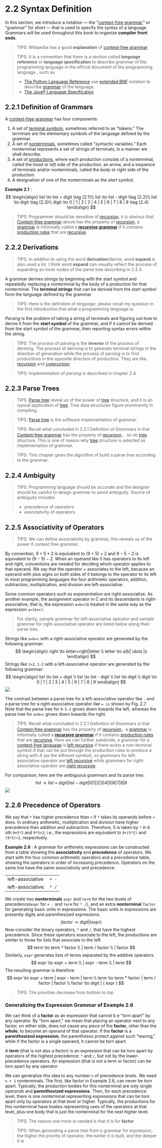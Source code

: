 # 2.2 Syntax Definition

In this section, we introduce a notation — the "[context-free grammar](https://en.wikipedia.org/wiki/Context-free_grammar)," or "grammar" for short — that is used to specify the syntax of a language. Grammars will be used throughout this book to organize **compiler front ends**.

> TIPS: Wikipedia has a good **explanation** of [context-free grammar](https://en.wikipedia.org/wiki/Context-free_grammar)

> TIPS: It is a convention that there is a section called **language reference** or **language specification** to describe grammar of the programming language in the official document of the programming language , such as
>
> - [The Python Language Reference](https://docs.python.org/3/reference/index.html) use [extended BNF](https://en.wikipedia.org/wiki/Extended_Backus%E2%80%93Naur_Form) notation to describe [grammar](https://docs.python.org/3/reference/grammar.html) of the language.
> - [The Java® Language Specification](https://docs.oracle.com/javase/specs/jls/se7/html/index.html)

## 2.2.1 Definition of Grammars

A [context-free grammar](https://en.wikipedia.org/wiki/Context-free_grammar) has four components:
1. A set of [terminal symbols](https://en.wikipedia.org/wiki/Terminal_and_nonterminal_symbols), sometimes referred to as "tokens." The terminals are the elementary symbols of the language defined by the grammar.
2. A set of [nonterminals](https://en.wikipedia.org/wiki/Terminal_and_nonterminal_symbols), sometimes called "syntactic variables." Each nonterminal represents a set of strings of terminals, in a manner we shall describe.
3. A set of [productions](https://en.wikipedia.org/wiki/Production_(computer_science)), where each production consists of a nonterminal, called the *head* or *left* side of the production, an arrow, and a sequence of terminals and/or nonterminals, called the *body* or *right* side of the production. 
4. A designation of one of the nonterminals as the *start* symbol.



**Example 2.1** : 
$$
\begin{align}
list \to list + digit   \tag {2.1}\\
list \to list - digit   \tag {2.2}\\
list \to digit   \tag {2.3}\\
digit \to 0 | 1 | 2 | 3 | 4 | 5 | 6 | 7 | 8 | 9 \tag {2.4}
\end{align}
$$


> TIPS:  Programmer should be sensitive of [recursion](https://en.wikipedia.org/wiki/Recursion_(computer_science)), it is obvious that [Context-free grammar](https://en.wikipedia.org/wiki/Context-free_grammar) above has the property of [recursion](https://en.wikipedia.org/wiki/Recursion_(computer_science)),  a [grammar](https://en.wikipedia.org/wiki/Formal_grammar) is informally called a [**recursive grammar**](https://en.wikipedia.org/wiki/Recursive_grammar) if it contains [production rules](https://en.wikipedia.org/wiki/Formal_grammar#The_syntax_of_grammars) that are [recursive](https://en.wikipedia.org/wiki/Recursion_(computer_science)).
>



## 2.2.2 Derivations

> TIPS: In addition to using the word **derivation**/derive,  word **expand** is also used a lot. I think word **expand** can visually reflect the process of expanding an inner nodes of the parse tree describing in 2.2.3.

A grammar derives strings by beginning with the start symbol and repeatedly replacing a nonterminal by the body of a production for that nonterminal. The **terminal strings** that can be derived from the start symbol form the *language* defined by the grammar.

> TIPS: Here is the definition of *language*, please recall my question in the first introduction that what a programming language is.

*Parsing* is the problem of taking a string of terminals and figuring out how to derive it from the **start symbol** of the grammar, and if it cannot be derived from the start symbol of the grammar, then reporting syntax errors within the string. 

> TIPS: The process of parsing is the **inverse** of the process of deriving. The process of deriving is to generate terminal strings in the direction of generation while the process of parsing is to find productions in the opposite direction of production. They are like [recursion](https://en.wikipedia.org/wiki/Recursion_(computer_science)) and [corecursion](https://en.wikipedia.org/wiki/Corecursion).

> TIPS: Implementation of *parsing* is described in chapter 2.4.



## 2.2.3 Parse Trees

> TIPS:  [Parse tree](https://en.wikipedia.org/wiki/Parse_tree) reveal us of the power of  [tree](https://en.wikipedia.org/wiki/Tree_(data_structure)) structure, and it is an typical application of  [tree](https://en.wikipedia.org/wiki/Tree_(data_structure)). Tree data structures figure prominently in compiling.

> TIPS:  [Parse tree](https://en.wikipedia.org/wiki/Parse_tree) is the software implementation of grammar.

> TIPS: Recall what concluded in 2.2.1 Definition of Grammars is that [Context-free grammar](https://en.wikipedia.org/wiki/Context-free_grammar) has the property of [recursion](https://en.wikipedia.org/wiki/Recursion_(computer_science))， so do  [tree](https://en.wikipedia.org/wiki/Tree_(data_structure)) structure. This is one of reason why [tree](https://en.wikipedia.org/wiki/Tree_(data_structure)) structure is selected as  implementation of grammar.

> TIPS: This chapter gives the algorithm of build a parse tree according to the grammar.





## 2.2.4 Ambiguity

> TIPS: Programming language should be accurate and the designer should be careful to design grammar to avoid ambiguity. Source of ambiguity includes
>
> - precedence of operators
> - associativity of operators



## 2.2.5 Associativity of Operators

> TIPS: We can define associativity by grammar, this reveals us of the power if context free grammar.



By convention, $9+5+2$ is equivalent to $(9+5)+2$ and $9-5-2$ is equivalent to $(9-5)-2$. When an operand like 5 has operators to its left and right, conventions are needed for deciding which operator applies to that operand. We say that the operator + associates to the left, because an operand with plus signs on both sides of it belongs to the operator to its left. In most programming languages the four arithmetic operators, addition, subtraction, multiplication, and division are left-associative.

Some common operators such as exponentiation are right-associative. As another example, the assignment operator in C and its descendants is right-associative; that is, the expression `a=b=c`is treated in the same way as the expression `a=(b=c)`.

> For clarity, sample grammar for left-associative operator and sample grammar for right-associative operator are listed below along their parse tree.

Strings like `a=b=c` with a right-associative operator are generated by the following grammar:
$$
\begin{align}
right \to letter=right|letter \\
letter \to a|b| \dots |z
\end{align}
$$
Strings like `1+2`, `1-2` with a left-associative operator are generated by the following grammar:
$$
\begin{align}
list \to list + digit   \\
list \to list - digit   \\
list \to digit  \\
digit \to 0 | 1 | 2 | 3 | 4 | 5 | 6 | 7 | 8 | 9
\end{align}
$$
![](./Figure2.7Parse-trees-for-left-and-right-associative-grammars.jpg)

The contrast between a parse tree for a left-associative operator like `-` and a parse tree for a right-associative operator like `= is` shown by Fig. 2.7. Note that the parse tree for `9-5-2` grows down towards the left, whereas the parse tree for `a=b=c` grows down towards the right.

> TIPS: Recall what concluded in 2.2.1 Definition of Grammars is that [Context-free grammar](https://en.wikipedia.org/wiki/Context-free_grammar) has the property of [recursion](https://en.wikipedia.org/wiki/Recursion_(computer_science))，a [grammar](https://en.wikipedia.org/wiki/Formal_grammar) is informally called a [**recursive grammar**](https://en.wikipedia.org/wiki/Recursive_grammar) if it contains [production rules](https://en.wikipedia.org/wiki/Formal_grammar#The_syntax_of_grammars) that are [recursive](https://en.wikipedia.org/wiki/Recursion_(computer_science)). Here we can further subdivide, a grammar for a [context-free language](https://en.wikipedia.org/wiki/Context-free_language) is [left recursive](https://en.wikipedia.org/wiki/Left_recursion) if there exists a non-terminal symbol *A* that can be put through the production rules to produce a string with *A* (as the leftmost symbol), so grammars for left-associative operator are [left recursive](https://en.wikipedia.org/wiki/Left_recursion)  while grammars for right-associative operator are [right recursive](https://en.wikipedia.org/wiki/Left_recursion). 



For comparison, here are the ambiguous grammars and its parse tree.
$$
list \to list + digit | list - digit | 0 | 1 | 2 | 3 | 4 | 5 | 6 | 7 | 8 | 9
$$
![](./Figure2.6Two-parse-trees-for-9-5+2.jpg)

## 2.2.6 Precedence of Operators

We say that `*` has higher precedence than `+` if `*` takes its operands before `+` does. In ordinary arithmetic, multiplication and division have higher precedence than addition and subtraction. Therefore, 5 is taken by `*` in b oth `9+5*2` and `9*5+2`; i.e., the expressions are equivalent to `9+(5*2)` and `(9*5)+2`, respectively.

**Example 2.6** : A grammar for arithmetic expressions can be constructed from a table showing the **associativity** and **precedence** of operators. We start with the four common arithmetic operators and a precedence table, showing the operators in order of increasing precedence. Operators on the same line have the same associativity and precedence:

|                   |       |
| ----------------- | ----- |
| left-associative  | `+ -` |
| left-associative: | `* /` |

We create two **nonterminals** `expr` and `term` for the two levels of precedence(`expr`  for `+ -` and `term` for `* /`), and an extra **nonterminal** `factor` for generating basic units in expressions. The basic units in expressions are presently digits and parenthesized expressions.
$$
factor \to digit | ( expr )
$$
Now consider the binary operators, `*` and `/`, that have the highest precedence. Since these operators associate to the left, the productions are similar to those for lists that associate to the left.
$$
term \to term * factor \\
| term / factor \\
| factor
$$
Similarly, `expr` generates lists of terms separated by the additive operators.
$$
expr \to expr + term \\
| expr - term \\
| term
$$
The resulting grammar is therefore
$$
expr \to expr + term | expr - term | term \\
term \to term * factor | term / factor | factor \\
factor \to digit | ( expr )
$$

> TIPS: The priorities decrease from bottom to top

### Generalizing the Expression Grammar of Example 2.6

We can think of a **factor** as an expression that cannot b e "torn apart" by any operator. By "torn apart," we mean that placing an operator next to any factor, on either side, does not cause any piece of the **factor**, other than the **whole**, to become an operand of that operator. If the **factor** is a **parenthesized expression**, the parentheses protect against such "tearing," while if the factor is a single operand, it cannot be torn apart.

A **term** (that is not also a factor) is an expression that can be torn apart by operators of the highest precedence: `*` and `/`, but not by the lower-precedence operators. An expression (that is not a term or factor) can be torn apart by any operator.

We can generalize this idea to any number `n` of precedence levels. We need `n + 1` nonterminals. The first, like factor in Example 2.6, can never be torn apart. Typically, the production bodies for this nonterminal are only single operands and **parenthesized expressions**. Then, for each precedence level, there is one nonterminal representing expressions that can be torn apart only by operators at that level or higher. Typically, the productions for this nonterminal have bodies representing uses of the operators at that
level, plus one body that is just the nonterminal for the next higher level.

> TIPS:  The reason one more is needed is that it is for  **factor**



> TIPS:  When generating a parse tree from a grammar for expression, the higher the priority of operator, the earlier it is built, and the deeper it is

